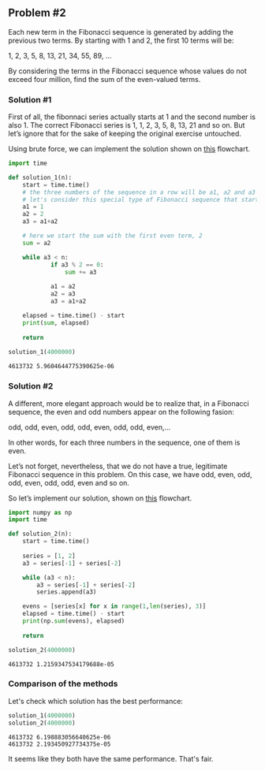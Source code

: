 
## Problem #2

Each new term in the Fibonacci sequence is generated by adding the previous two terms. By starting with 1 and 2, the first 10 terms will be:

1, 2, 3, 5, 8, 13, 21, 34, 55, 89, ...

By considering the terms in the Fibonacci sequence whose values do not exceed four million, find the sum of the even-valued terms.

### Solution #1

First of all, the fibonnaci series actually starts at 1 and the second number is also 1. The correct Fibonacci series is 1, 1, 2, 3, 5, 8, 13, 21 and so on. But let’s ignore that for the sake of keeping the original exercise untouched.

Using brute force, we can implement the solution shown on [this](www.google.com) flowchart.


```python
import time

def solution_1(n):
    start = time.time()
    # the three numbers of the sequence in a row will be a1, a2 and a3
    # let's consider this special type of Fibonacci sequence that starts with 1,2,3,...
    a1 = 1
    a2 = 2
    a3 = a1+a2

    # here we start the sum with the first even term, 2
    sum = a2

    while a3 < n:
            if a3 % 2 == 0:
                sum += a3
                
            a1 = a2
            a2 = a3
            a3 = a1+a2

    elapsed = time.time() - start
    print(sum, elapsed)
    
    return
    
solution_1(4000000)
```

    4613732 5.9604644775390625e-06


### Solution #2

A different, more elegant approach would be to realize that, in a Fibonacci sequence, the even and odd numbers appear on the following fasion:

odd, odd, even, odd, odd, even, odd, odd, even,…

In other words, for each three numbers in the sequence, one of them is even.

Let’s not forget, nevertheless, that we do not have a true, legitimate Fibonacci sequence in this problem. On this case, we have odd, even, odd, odd, even, odd, odd, even and so on.

So let’s implement our solution, shown on [this](www.google.com) flowchart.


```python
import numpy as np
import time

def solution_2(n):
    start = time.time()
    
    series = [1, 2]
    a3 = series[-1] + series[-2]

    while (a3 < n):
        a3 = series[-1] + series[-2]
        series.append(a3)

    evens = [series[x] for x in range(1,len(series), 3)]
    elapsed = time.time() - start
    print(np.sum(evens), elapsed)
    
    return

solution_2(4000000)
```

    4613732 1.2159347534179688e-05


### Comparison of the methods

Let's check which solution has the best performance:


```python
solution_1(4000000)
solution_2(4000000)
```

    4613732 6.198883056640625e-06
    4613732 2.193450927734375e-05


It seems like they both have the same performance. That's fair.
